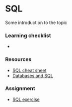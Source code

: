 # SQL

Some introduction to the topic

### Learning checklist
- 

### Resources
- [SQL cheat sheet](http://www.sqltutorial.org/sql-cheat-sheet/)
- [Databases and SQL](http://swcarpentry.github.io/sql-novice-survey/)

### Assignment
- [SQL exercise](https://github.com/XD-DENG/SQL-exercise)
